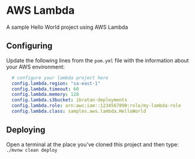 # AWS Lambda
A sample Hello World project using AWS Lambda

## Configuring
Update the following lines from the `pom.yml` file with the information about your AWS environment:
```yml
  # configure your lambda project here
  config.lambda.region: "sa-east-1"
  config.lambda.timeout: 60
  config.lambda.memory: 128
  config.lambda.s3bucket: ibratan-deployments
  config.lambda.role: arn:aws:iam::1234567890:role/my-lambda-role
  config.lambda.class: samples.aws.lambda.HelloWorld
```

## Deploying
Open a terminal at the place you've cloned this project and then type:
```./mvnw clean deploy```
